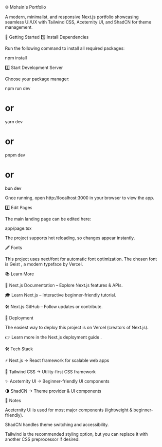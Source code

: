 🌐 Mohsin's Portfolio

A modern, minimalist, and responsive Next.js portfolio showcasing seamless UI/UX with Tailwind CSS, Aceternity UI, and ShadCN for theme management.

🚀 Getting Started
1️⃣ Install Dependencies

Run the following command to install all required packages:

npm install

2️⃣ Start Development Server

Choose your package manager:

npm run dev
# or
yarn dev
# or
pnpm dev
# or
bun dev


Once running, open http://localhost:3000
 in your browser to view the app.

3️⃣ Edit Pages

The main landing page can be edited here:

app/page.tsx


The project supports hot reloading, so changes appear instantly.

🖋️ Fonts

This project uses next/font
 for automatic font optimization.
The chosen font is Geist
, a modern typeface by Vercel.

📚 Learn More

📘 Next.js Documentation
 – Explore Next.js features & APIs.

🎓 Learn Next.js
 – Interactive beginner-friendly tutorial.

🛠️ Next.js GitHub
 – Follow updates or contribute.

🚀 Deployment

The easiest way to deploy this project is on Vercel
 (creators of Next.js).

👉 Learn more in the Next.js deployment guide
.

🛠️ Tech Stack

⚡ Next.js → React framework for scalable web apps

🎨 Tailwind CSS → Utility-first CSS framework

✨ Aceternity UI → Beginner-friendly UI components

🌗 ShadCN → Theme provider & UI components

📌 Notes

Aceternity UI is used for most major components (lightweight & beginner-friendly).

ShadCN handles theme switching and accessibility.

Tailwind is the recommended styling option, but you can replace it with another CSS preprocessor if desired.
